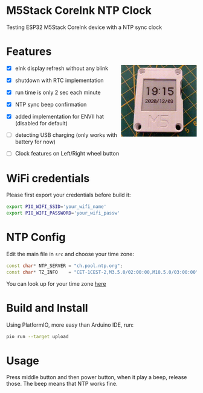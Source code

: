 # M5Stack CoreInk NTP Clock

Testing ESP32 M5Stack CoreInk device with a NTP sync clock


# Features

<a href="" target="_blank"><img src="images/ntp_clock_eink_refresh.gif" align="right" width="200"></a>

- [x] eInk display refresh without any blink
- [x] shutdown with RTC implementation
- [x] run time is only 2 sec each minute
- [x] NTP sync beep confirmation
- [x] added implementation for ENVII hat (disabled for default)
- [ ] detecting USB charging (only works with battery for now)
- [ ] Clock features on Left/Right wheel button


# WiFi credentials

Please first export your credentials before build it:

```bash
export PIO_WIFI_SSID='your_wifi_name'
export PIO_WIFI_PASSWORD='your_wifi_passw'
```

# NTP Config

Edit the main file in `src` and choose your time zone:

```C++
const char* NTP_SERVER = "ch.pool.ntp.org";
const char* TZ_INFO    = "CET-1CEST-2,M3.5.0/02:00:00,M10.5.0/03:00:00";
```

You can look up for your time zone [here](https://remotemonitoringsystems.ca/time-zone-abbreviations.php)


# Build and Install

Using PlatformIO, more easy than Arduino IDE, run:

```bash
pio run --target upload
```

# Usage

Press middle button and then power button, when it play a beep, release those. The beep means that NTP works fine.
